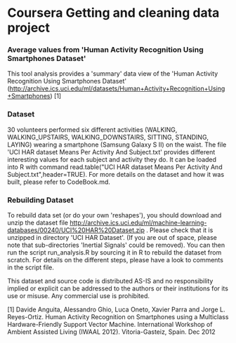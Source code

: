 
# Coursera Getting and cleaning data project
### Average values from 'Human Activity Recognition Using Smartphones Dataset'

This tool analysis provides a 'summary' data view of the 'Human Activity Recognition Using Smartphones Dataset'
(http://archive.ics.uci.edu/ml/datasets/Human+Activity+Recognition+Using+Smartphones) [1]

### Dataset
30 volunteers performed six different activities (WALKING, WALKING_UPSTAIRS, WALKING_DOWNSTAIRS, SITTING, STANDING, LAYING) wearing a smartphone (Samsung Galaxy S II) on the waist.
The file 'UCI HAR dataset Means Per Activity And Subject.txt' provides different
interesting values for each subject and activity they do. 
It can be loaded into R with command read.table("UCI HAR dataset Means Per Activity And Subject.txt",header=TRUE).
For more details on the dataset and how it was built, please refer to CodeBook.md.

### Rebuilding Dataset
To rebuild data set (or do your own 'reshapes'), you should download and unzip 
the dataset file http://archive.ics.uci.edu/ml/machine-learning-databases/00240/UCI%20HAR%20Dataset.zip .
Please check that it is unzipped in directory 'UCI HAR Dataset'. (If you are out of space, 
please note that sub-directories 'Inertial Signals' could be removed).
You can then run the script run_analysis.R by sourcing it in R to rebuild the dataset from scratch.
For details on the different steps, please have a look to comments in the script file.


This dataset and source code is distributed AS-IS and no responsibility implied or explicit can be addressed to the authors or their institutions for its use or misuse. Any commercial use is prohibited.

[1] Davide Anguita, Alessandro Ghio, Luca Oneto, Xavier Parra and Jorge L. Reyes-Ortiz. Human Activity Recognition on Smartphones using a Multiclass Hardware-Friendly Support Vector Machine. International Workshop of Ambient Assisted Living (IWAAL 2012). Vitoria-Gasteiz, Spain. Dec 2012
